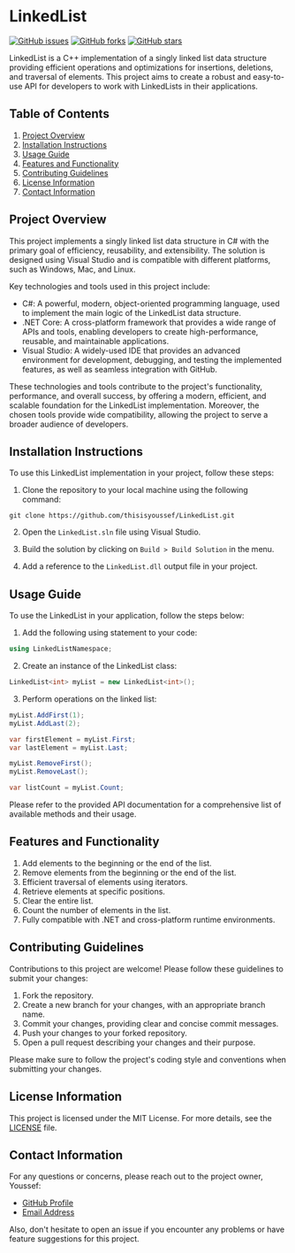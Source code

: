# LinkedList

[![GitHub issues](https://img.shields.io/github/issues/thisisyoussef/LinkedList)](https://github.com/thisisyoussef/LinkedList/issues)
[![GitHub forks](https://img.shields.io/github/forks/thisisyoussef/LinkedList)](https://github.com/thisisyoussef/LinkedList/network)
[![GitHub stars](https://img.shields.io/github/stars/thisisyoussef/LinkedList)](https://github.com/thisisyoussef/LinkedList/stargazers)

LinkedList is a C++ implementation of a singly linked list data structure providing efficient operations and optimizations for insertions, deletions, and traversal of elements. This project aims to create a robust and easy-to-use API for developers to work with LinkedLists in their applications.

## Table of Contents

1. [Project Overview](#project-overview)
2. [Installation Instructions](#installation-instructions)
3. [Usage Guide](#usage-guide)
4. [Features and Functionality](#features-and-functionality)
5. [Contributing Guidelines](#contributing-guidelines)
6. [License Information](#license-information)
7. [Contact Information](#contact-information)

## Project Overview

This project implements a singly linked list data structure in C# with the primary goal of efficiency, reusability, and extensibility. The solution is designed using Visual Studio and is compatible with different platforms, such as Windows, Mac, and Linux.

Key technologies and tools used in this project include:

- C#: A powerful, modern, object-oriented programming language, used to implement the main logic of the LinkedList data structure.
- .NET Core: A cross-platform framework that provides a wide range of APIs and tools, enabling developers to create high-performance, reusable, and maintainable applications.
- Visual Studio: A widely-used IDE that provides an advanced environment for development, debugging, and testing the implemented features, as well as seamless integration with GitHub.

These technologies and tools contribute to the project's functionality, performance, and overall success, by offering a modern, efficient, and scalable foundation for the LinkedList implementation. Moreover, the chosen tools provide wide compatibility, allowing the project to serve a broader audience of developers.

## Installation Instructions

To use this LinkedList implementation in your project, follow these steps:

1. Clone the repository to your local machine using the following command:

```
git clone https://github.com/thisisyoussef/LinkedList.git
```

2. Open the `LinkedList.sln` file using Visual Studio.

3. Build the solution by clicking on `Build > Build Solution` in the menu.

4. Add a reference to the `LinkedList.dll` output file in your project.

## Usage Guide

To use the LinkedList in your application, follow the steps below:

1. Add the following using statement to your code:

```csharp
using LinkedListNamespace;
```

2. Create an instance of the LinkedList class:

```csharp
LinkedList<int> myList = new LinkedList<int>();
```

3. Perform operations on the linked list:

```csharp
myList.AddFirst(1);
myList.AddLast(2);

var firstElement = myList.First;
var lastElement = myList.Last;

myList.RemoveFirst();
myList.RemoveLast();

var listCount = myList.Count;
```

Please refer to the provided API documentation for a comprehensive list of available methods and their usage.

## Features and Functionality

1. Add elements to the beginning or the end of the list.
2. Remove elements from the beginning or the end of the list.
3. Efficient traversal of elements using iterators.
4. Retrieve elements at specific positions.
5. Clear the entire list.
6. Count the number of elements in the list.
7. Fully compatible with .NET and cross-platform runtime environments.

## Contributing Guidelines

Contributions to this project are welcome! Please follow these guidelines to submit your changes:

1. Fork the repository.
2. Create a new branch for your changes, with an appropriate branch name.
3. Commit your changes, providing clear and concise commit messages.
4. Push your changes to your forked repository.
5. Open a pull request describing your changes and their purpose.

Please make sure to follow the project's coding style and conventions when submitting your changes.

## License Information

This project is licensed under the MIT License. For more details, see the [LICENSE](LICENSE) file.

## Contact Information

For any questions or concerns, please reach out to the project owner, Youssef:

- [GitHub Profile](https://github.com/thisisyoussef)
- [Email Address](mailto:youssefiahmedis@gmail.com)

Also, don't hesitate to open an issue if you encounter any problems or have feature suggestions for this project.
